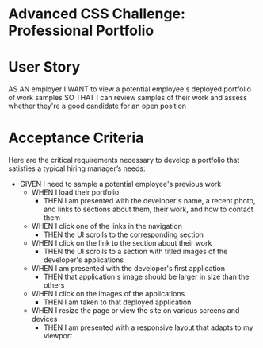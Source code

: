 # Advanced CSS Challenge: Professional Portfolio

# User Story
AS AN employer
I WANT to view a potential employee's deployed portfolio of work samples
SO THAT I can review samples of their work and assess whether they're a good candidate for an open position

# Acceptance Criteria
Here are the critical requirements necessary to develop a portfolio that satisfies a typical hiring manager’s needs:

- GIVEN I need to sample a potential employee's previous work
    - WHEN I load their portfolio
        - THEN I am presented with the developer's name, a recent photo, and links to sections about them, their work, and how to contact them
    - WHEN I click one of the links in the navigation
        - THEN the UI scrolls to the corresponding section
    - WHEN I click on the link to the section about their work
        - THEN the UI scrolls to a section with titled images of the developer's applications
    - WHEN I am presented with the developer's first application
        - THEN that application's image should be larger in size than the others
    - WHEN I click on the images of the applications
        - THEN I am taken to that deployed application
    - WHEN I resize the page or view the site on various screens and devices
        - THEN I am presented with a responsive layout that adapts to my viewport
